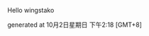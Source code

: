<!--- 
The README.md is auto-generated. Do not edit.
--->

Hello wingstako

generated at 10月2日星期日 下午2:18 [GMT+8]